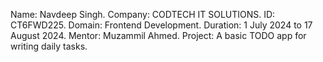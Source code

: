 Name: Navdeep Singh.
Company: CODTECH IT SOLUTIONS.
ID: CT6FWD225.
Domain: Frontend Development.
Duration: 1 July 2024 to 17 August 2024.
Mentor: Muzammil Ahmed.
Project: A basic TODO app for writing daily tasks.
